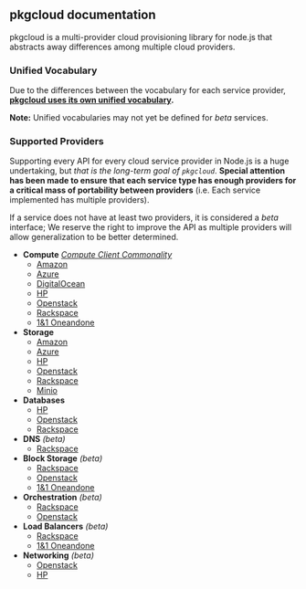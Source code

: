## pkgcloud documentation

pkgcloud is a multi-provider cloud provisioning library for node.js that abstracts away differences among multiple cloud providers.

### Unified Vocabulary

Due to the differences between the vocabulary for each service provider, **[pkgcloud uses its own unified vocabulary](vocabulary.md).**

**Note:** Unified vocabularies may not yet be defined for *beta* services.

### Supported Providers

Supporting every API for every cloud service provider in Node.js is a huge undertaking, but _that is the long-term goal of `pkgcloud`_. **Special attention has been made to ensure that each service type has enough providers for a critical mass of portability between providers** (i.e. Each service implemented has multiple providers).

If a service does not have at least two providers, it is considered a *beta* interface; We reserve the right to improve the API as multiple providers will allow generalization to be better determined.

* **Compute** [*Compute Client Commonality*](providers/compute-commonality.md)
  * [Amazon](providers/amazon.md#using-compute)
  * [Azure](providers/azure.md#using-compute)
  * [DigitalOcean](providers/digitalocean.md#using-compute)
  * [HP](providers/hp/compute.md)
  * [Openstack](providers/openstack/compute.md)
  * [Rackspace](providers/rackspace/compute.md)
  * [1&1 Oneandone](providers/oneandone/compute.md)
* **Storage**
  * [Amazon](providers/amazon.md#using-storage)
  * [Azure](providers/azure.md#using-storage)
  * [HP](providers/hp/storage.md)
  * [Openstack](providers/openstack/storage.md)
  * [Rackspace](providers/rackspace/storage.md)
  * [Minio](providers/minio/storage.md)
* **Databases**
  * [HP](providers/hp/databases.md)
  * [Openstack](providers/openstack/databases.md)
  * [Rackspace](providers/rackspace/databases.md)
* **DNS** *(beta)*
  * [Rackspace](providers/rackspace/dns.md)
* **Block Storage** *(beta)*
  * [Rackspace](providers/rackspace/blockstorage.md)
  * [Openstack](providers/openstack/blockstorage.md)
  * [1&1 Oneandone](providers/oneandone/blockstorage.md)
* **Orchestration** *(beta)*
  * [Rackspace](providers/rackspace/orchestration.md)
  * [Openstack](providers/openstack/orchestration.md)
* **Load Balancers** *(beta)*
  * [Rackspace](providers/rackspace/loadbalancer.md)
  * [1&1 Oneandone](providers/oneandone/loadbalancer.md)
* **Networking** *(beta)*
  * [Openstack](providers/openstack/network.md)
  * [HP](providers/openstack/hp.md)
